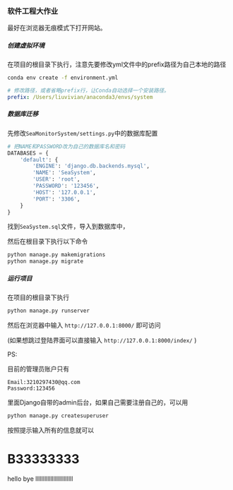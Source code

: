 ### 软件工程大作业

最好在浏览器无痕模式下打开网站。

##### 创建虚拟环境

在项目的根目录下执行，注意先要修改yml文件中的prefix路径为自己本地的路径

```bash
conda env create -f environment.yml
```

```yml
# 修改路径，或者省略prefix行，让Conda自动选择一个安装路径。
prefix: /Users/liuvivian/anaconda3/envs/system
```

##### 数据库迁移

先修改`SeaMonitorSystem/settings.py`中的数据库配置

```python
# 把NAME和PASSWORD改为自己的数据库名和密码
DATABASES = {
    'default': {
        'ENGINE': 'django.db.backends.mysql',
        'NAME': 'SeaSystem',
        'USER': 'root',
        'PASSWORD': '123456',
        'HOST': '127.0.0.1',
        'PORT': '3306',
    }
}
```

找到`SeaSystem.sql`文件，导入到数据库中，

然后在根目录下执行以下命令

```bash
python manage.py makemigrations
python manage.py migrate
```

##### 运行项目

在项目的根目录下执行

```bash
python manage.py runserver
```

然后在浏览器中输入 `http://127.0.0.1:8000/` 即可访问

(如果想跳过登陆界面可以直接输入 `http://127.0.0.1:8000/index/` )

PS:

目前的管理员账户只有

```
Email:3210297430@qq.com
Password:123456
```

里面Django自带的admin后台，如果自己需要注册自己的，可以用

```bash
python manage.py createsuperuser
```

按照提示输入所有的信息就可以
# B33333333
hello bye
lllllllllllllllllllllllll
